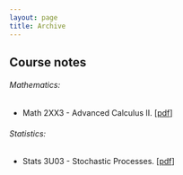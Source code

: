 ```yaml
---
layout: page
title: Archive
---
```


Course notes
------------

###### Mathematics:

* Math 2XX3 - Advanced Calculus II. \[[pdf](/archive/course_notes/math_2xx3_lecture_notes.pdf)\]

###### Statistics:

* Stats 3U03 - Stochastic Processes. \[[pdf](/archive/course_notes/stats_3u03_lecture_notes.pdf)\]